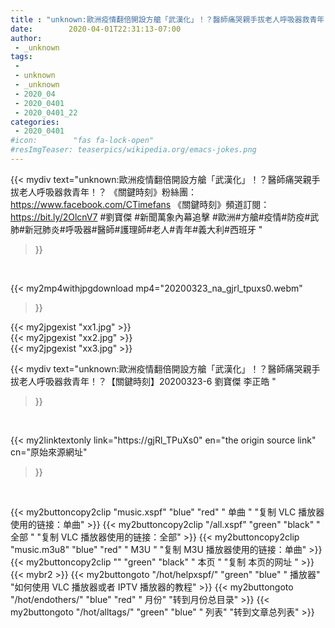 ```yaml
---
title : "unknown:歐洲疫情翻倍開設方艙「武漢化」！？醫師痛哭親手拔老人呼吸器救青年！？【關鍵時刻】20200323-6 劉寶傑 李正皓 "
date:        2020-04-01T22:31:13-07:00
author:
 - _unknown
tags:
 - 
 - unknown
 - _unknown
 - 2020_04
 - 2020_0401
 - 2020_0401_22
categories:
 - 2020_0401
#icon:        "fas fa-lock-open"
#resImgTeaser: teaserpics/wikipedia.org/emacs-jokes.png
---
```







{{< mydiv text="unknown:歐洲疫情翻倍開設方艙「武漢化」！？醫師痛哭親手拔老人呼吸器救青年！？  《關鍵時刻》粉絲團：https://www.facebook.com/CTimefans 《關鍵時刻》頻道訂閱：https://bit.ly/2OlcnV7  #劉寶傑 #新聞萬象內幕追擊 #歐洲#方艙#疫情#防疫#武肺#新冠肺炎#呼吸器#醫師#護理師#老人#青年#義大利#西班牙 "
>}}
<br>


{{< my2mp4withjpgdownload mp4="20200323_na_gjrl_tpuxs0.webm"
>}}

{{< my2jpgexist "xx1.jpg" >}}<br>
{{< my2jpgexist "xx2.jpg" >}}<br>
{{< my2jpgexist "xx3.jpg" >}}<br>



{{< mydiv text="unknown:歐洲疫情翻倍開設方艙「武漢化」！？醫師痛哭親手拔老人呼吸器救青年！？【關鍵時刻】20200323-6 劉寶傑 李正皓 "
>}}
<br>

{{< my2linktextonly link="https://gjRl_TPuXs0"
en="the origin source link" cn="原始來源網址"
>}}


<br>


{{< my2buttoncopy2clip "music.xspf"        "blue"   "red"    " 单曲 "  "复制 VLC 播放器使用的链接：单曲" >}} {{< my2buttoncopy2clip "/all.xspf"         "green"  "black"  " 全部 "  "复制 VLC 播放器使用的链接：全部" >}} {{< my2buttoncopy2clip "music.m3u8"        "blue"   "red"    " M3U  "    "复制 M3U 播放器使用的链接：单曲" >}} {{< my2buttoncopy2clip ""                  "green"  "black"  " 本页 "    "复制 本页的网址 " >}} {{< mybr2 >}} {{< my2buttongoto      "/hot/helpxspf/"    "green"  "blue"   " 播放器" "如何使用 VLC 播放器或者 IPTV 播放器的教程" >}} {{< my2buttongoto      "/hot/endothers/"   "blue"   "red"    " 月份"   "转到月份总目录" >}} {{< my2buttongoto      "/hot/alltags/"     "green"  "blue"   " 列表"   "转到文章总列表" >}} 
